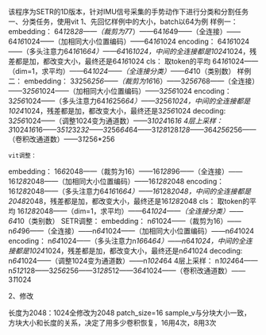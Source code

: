 该程序为SETR的1D版本，针对IMU信号采集的手势动作下进行分类和分割任务
一、分类任务，使用vit
1、先回忆样例中的大小，batch以64为例
	样例一：
embedding：
64*1*28*28——（裁剪为7*7）——64*16*49——（全连接）——64*16*1024——（加相同大小位置编码）——64*16*1024
encoding：
64*16*1024——（多头注意力64*16*16*64）——64*16*1024，中间的全连接都是1024*1024，残差都是加，都改变大小，最终还是64*16*1024
cls：
取token的平均
64*16*1024——（dim=1，求平均）——64*1024——（全连接分类）——64*10（类别数）
	样例二：
embedding：
3*3*256*256——（裁剪为16*16）——3*256*768——（全连接）——3*256*1024——（加相同大小位置编码）——3*256*1024
encoding：
3*256*1024——（多头注意力64*16*256*64）——3*256*1024，中间的全连接都是1024*1024，残差都是加，都改变大小，最终还是3*256*1024
decoding:
3*256*1024——（调整1024变为通道数）——3*1024*16*16
4层上采样：
3*1024*16*16——3*512*32*32——3*256*64*64——3*128*128*128——3*64*256*256——（卷积改通道数）——3*1*256*256
	
	vit调整：
embedding：
16*6*2048——（裁剪为16）——16*128*96——（全连接）——16*128*2048——（加相同大小位置编码）——16*128*2048
encoding：
16*128*2048——（多头注意力64*16*16*64）——16*128*2048，中间的全连接都是2048*2048，残差都是加，都改变大小，最终还是16*128*2048
cls：
取token的平均
16*128*2048——（dim=1，求平均）——64*1024——（全连接分类）——64*10（类别数）
	SETR调整：
embedding：
n*6*1024——（裁剪为16）——n*64*96——（全连接）——n*64*1024——（加相同大小位置编码）——n*64*1024
encoding：
n*64*1024——（多头注意力n*16*64*64）——n*64*1024，中间的全连接都是1024*1024，残差都是加，都改变大小，最终还是n*64*1024
decoding:
n*64*1024——（调整1024变为通道数）——n*1024*64
4层上采样：
n*1024*64——n*512*128——3*256*256——3*128*512——3*64*1024——（卷积改通道数）——3*1*1024

2、修改

长度为2048：1024全修改为2048
patch_size=16
sample_v与分块大小一致，
方块大小和长度的关系，决定了用多少卷积恢复，16用4次，8用3次
